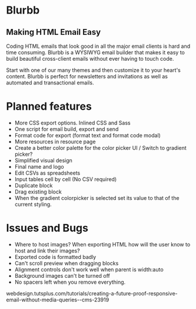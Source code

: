 Blurbb
======

Making HTML Email Easy
----------------------

Coding HTML emails that look good in all the major email clients is hard and time consuming. Blurbb is a WYSIWYG email builder that makes it easy to build beautiful cross-client emails without ever having to touch code.

Start with one of our many themes and then customize it to your heart's content. Blurbb is perfect for newsletters and invitations as well as automated and transactional emails.



Planned features
================

- More CSS export options. Inlined CSS and Sass
- One script for email build, export and send
- Format code for export (format text and format code modal)
- More resources in resource page
- Create a better color palette for the color picker UI / Switch to gradient picker?
- Simplified visual design
- Final name and logo
- Edit CSVs as spreadsheets
- Input tables cell by cell (No CSV required)
- Duplicate block
- Drag existing block
- When the gradient colorpicker is selected set its value to that of the current styling.


Issues and Bugs
===============

- Where to host images? When exporting HTML how will the user know to host and link their images?
- Exported code is formatted badly
- Can't scroll preview when dragging blocks
- Alignment controls don't work well when parent is width:auto
- Background images can't be turned off
- No spacers left when you remove everything.

webdesign.tutsplus.com/tutorials/creating-a-future-proof-responsive-email-without-media-queries--cms-23919